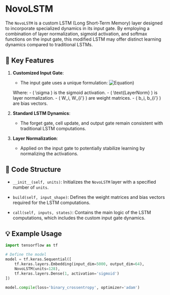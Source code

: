 # NovoLSTM

The `NovoLSTM` is a custom LSTM (Long Short-Term Memory) layer designed to incorporate specialized dynamics in its input gate. By employing a combination of layer normalization, sigmoid activation, and softmax functions on the input gate, this modified LSTM may offer distinct learning dynamics compared to traditional LSTMs.

## 🔑 **Key Features**

1. **Customized Input Gate**: 
    - The input gate uses a unique formulation:
     ![Equation](https://latex.codecogs.com/svg.image?&space;i_t=\text{LayerNorm}(\sigma(W_i\cdot[h_{t-1},x_t]&plus;b_i))\times\text{softmax}(W_{i'}\cdot[h_{t-1},x_t]&plus;b_{i'})))

    Where:
        - \( \sigma \) is the sigmoid activation.
        - \( \text{LayerNorm} \) is layer normalization.
        - \( W_i, W_{i'} \) are weight matrices.
        - \( b_i, b_{i'} \) are bias vectors.

2. **Standard LSTM Dynamics**: 
    - The forget gate, cell update, and output gate remain consistent with traditional LSTM computations.

3. **Layer Normalization**: 
    - Applied on the input gate to potentially stabilize learning by normalizing the activations.

## 📁 **Code Structure**

- `__init__(self, units)`: Initializes the `NovoLSTM` layer with a specified number of `units`.

- `build(self, input_shape)`: Defines the weight matrices and bias vectors required for the LSTM computations.

- `call(self, inputs, states)`: Contains the main logic of the LSTM computations, which includes the custom input gate dynamics.

## 💡 **Example Usage**

```python
import tensorflow as tf

# Define the model
model = tf.keras.Sequential([
    tf.keras.layers.Embedding(input_dim=5000, output_dim=64),
    NovoLSTM(units=128),
    tf.keras.layers.Dense(1, activation='sigmoid')
])

model.compile(loss='binary_crossentropy', optimizer='adam')
